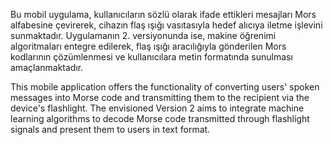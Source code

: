 Bu mobil uygulama, kullanıcıların sözlü olarak ifade ettikleri mesajları Mors alfabesine çevirerek, cihazın flaş ışığı vasıtasıyla hedef alıcıya iletme işlevini sunmaktadır. 
Uygulamanın 2. versiyonunda ise, makine öğrenimi algoritmaları entegre edilerek, flaş ışığı aracılığıyla gönderilen Mors kodlarının çözümlenmesi ve 
kullanıcılara metin formatında sunulması amaçlanmaktadır.

This mobile application offers the functionality of converting users' spoken messages into Morse code and transmitting them to the recipient via the device's flashlight. 
The envisioned Version 2 aims to integrate machine learning algorithms to decode Morse code transmitted through flashlight signals and present them to users in text format.
